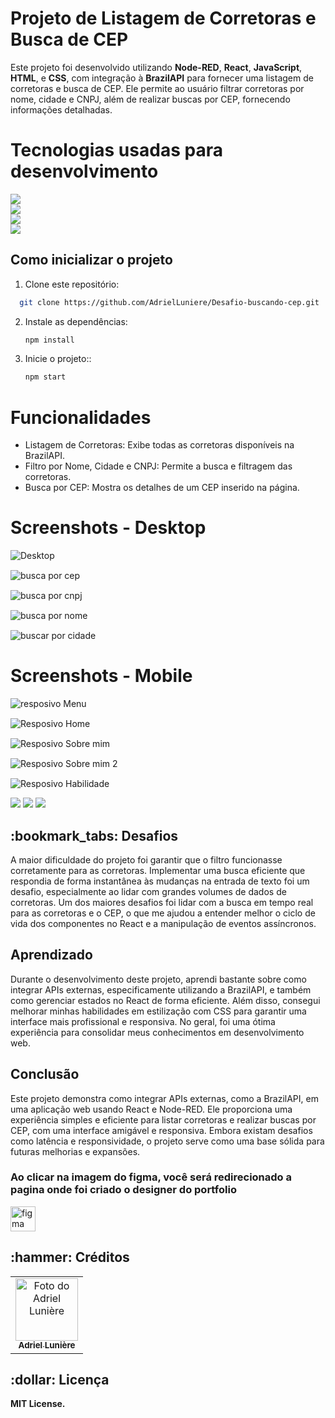 # Projeto de Listagem de Corretoras e Busca de CEP

Este projeto foi desenvolvido utilizando **Node-RED**, **React**, **JavaScript**, **HTML**, e **CSS**, com integração à **BrazilAPI**
para fornecer uma listagem de corretoras e busca de CEP. Ele permite ao usuário filtrar corretoras por nome, cidade e CNPJ, além de 
realizar buscas por CEP, fornecendo informações detalhadas.
  

# Tecnologias usadas para desenvolvimento

<div style="display: flex; flex-direction: column">

<img src="https://img.shields.io/badge/html5-%23E34F26.svg?style=for-the-badge&logo=html5&logoColor=white" />
<img src="https://img.shields.io/badge/css3-%231572B6.svg?style=for-the-badge&logo=css3&logoColor=white" />
<img src="https://img.shields.io/badge/javascript-%23323330.svg?style=for-the-badge&logo=javascript&logoColor=%23F7DF1E" />
<img src="https://img.shields.io/badge/react-%23323330.svg?style=for-the-badge&logo=react&logoColor=61DAFB" /> 
</div>

## Como inicializar o projeto

1. Clone este repositório:
 ```bash
   git clone https://github.com/AdrielLuniere/Desafio-buscando-cep.git
   ```
2. Instale as dependências:
    ```bash
   npm install
   ```
3. Inicie o projeto::
    ```bash
   npm start
   ```

# Funcionalidades
- Listagem de Corretoras: Exibe todas as corretoras disponíveis na BrazilAPI.
- Filtro por Nome, Cidade e CNPJ: Permite a busca e filtragem das corretoras.
- Busca por CEP: Mostra os detalhes de um CEP inserido na página.
    
# Screenshots - Desktop
<div style="display: flex; gap: 15px; flex-direction: column">
<img src="./brazilapi-react/src/img/desktop.png" alt="Desktop">
<img src="./brazilapi-react/src/img/desktop_CEP.png" alt="busca por cep">
<img src="./brazilapi-react/src/img/desktop_porCNPJ.png" alt="busca por cnpj">
<img src="./brazilapi-react/src/img/desktop_porNome.png" alt="busca por nome">
<img src="./brazilapi-react/src/img/desktop_porCidade.png" alt="buscar por cidade">
</div> 


# Screenshots - Mobile

<div style="display: flex; gap: 15px; flex-direction: column">
<img src="./brazilapi-react/src/img/mobile.png" alt="resposivo Menu">
<img src="./brazilapi-react/src/img/mobile_porCep.png" alt="Resposivo Home">
<img src="./brazilapi-react/src/img/mobile_porCidade.png" alt="Resposivo Sobre mim">
<img src="./brazilapi-react/src/img/mobile_porCNPJ.png" alt="Resposivo Sobre mim 2">
<img src="./brazilapi-react/src/img/mobile_porCidade.png" alt="Resposivo Habilidade">
</div> 


<div style="display: inline_block">
  
<a href = "emailto:adrielbinda@gmail.com"><img src="https://img.shields.io/badge/-Gmail-%23333?style=for-the-badge&logo=gmail&logoColor=white" target="_blank"></a>
<a href="https://www.linkedin.com/in/adriel-lunière-41b88716a/" target="_blank"><img src="https://img.shields.io/badge/-LinkedIn-%230077B5?style=for-the-badge&logo=linkedin&logoColor=white" target="_blank"></a>
<a href="https://adrielluniere.github.io/Portfolio-atualizado/" target="_blank"><img src="https://img.shields.io/badge/-Portf%C3%B3lio-brown?style=for-the-badge&logo=true" target="_blank"></a>
  
</div>

<h2>:bookmark_tabs: Desafios</h2>
<p>A maior dificuldade do projeto foi garantir que o filtro funcionasse corretamente para as corretoras. 
  Implementar uma busca eficiente que respondia de forma instantânea às mudanças na entrada de texto foi 
  um desafio, especialmente ao lidar com grandes volumes de dados de corretoras. Um dos maiores desafios 
  foi lidar com a busca em tempo real para as corretoras e o CEP, o que me ajudou a entender melhor o 
  ciclo de vida dos componentes no React e a manipulação de eventos assíncronos.</p>

## Aprendizado

Durante o desenvolvimento deste projeto, aprendi bastante sobre como integrar APIs externas, 
especificamente utilizando a BrazilAPI, e também como gerenciar estados no React de forma eficiente.
Além disso, consegui melhorar minhas habilidades em estilização com CSS para garantir uma interface 
mais profissional e responsiva. No geral, foi uma ótima experiência para consolidar meus conhecimentos em desenvolvimento web.

## Conclusão

Este projeto demonstra como integrar APIs externas, como a BrazilAPI, em uma aplicação web usando React e Node-RED. 
Ele proporciona uma experiência simples e eficiente para listar corretoras e realizar buscas por CEP, com uma interface 
amigável e responsiva. Embora existam desafios como latência e responsividade, o projeto serve como uma base sólida para 
futuras melhorias e expansões.


<h3>Ao clicar na imagem do figma, você será redirecionado a pagina onde foi criado o designer do portfolio</h3>
<p align="left"> <a href="https://www.figma.com/file/kgDwTbxNsDqwV5podb3jEp/Untitled?type=design&node-id=1-2&t=qLCsCyR2cvkcURCn-0" target="_blank" rel="noreferrer"> <img src="https://www.vectorlogo.zone/logos/figma/figma-icon.svg" alt="figma" width="40" height="40"/> </a> </p>

<h2>:hammer: Créditos</h2>
<table>
  <tr>
    <td align="center">
      <a href="https://github.com/AdrielLuniere">
        <img src="https://github.com/AdrielLuniere/Portfolio-atualizado/blob/main/src/img/eu.png" width="100px;" alt="Foto do Adriel Lunière"/><br>
        <sub>
          <b>Adriel Lunière</b>
        </sub>
      </a>
    </td>
  </tr>
</table>

<h2>:dollar: Licença</h2>
<b>MIT License.</b>
